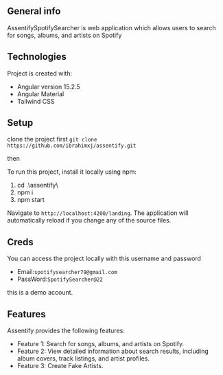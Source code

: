 ## General info

AssentifySpotifySearcher is web application which allows users to search for songs, albums, and artists on Spotify

## Technologies

Project is created with:

- Angular version 15.2.5
- Angular Material
- Tailwind CSS

## Setup

clone the project first `git clone https://github.com/ibrahimxj/assentify.git`

then

To run this project, install it locally using npm:


1. cd .\assentify\
1. npm i
1. npm start


Navigate to `http://localhost:4200/landing`. The application will automatically reload if you change any of the source files.

## Creds

You can access the project locally with this username and password

- Email:`spotifysearcher79@gmail.com`
- PassWord:`SpotifySearcher@22`

this is a demo account.

## Features

Assentify provides the following features:

- Feature 1: Search for songs, albums, and artists on Spotify.
- Feature 2: View detailed information about search results, including album covers, track listings, and artist profiles.
- Feature 3: Create Fake Artists.
